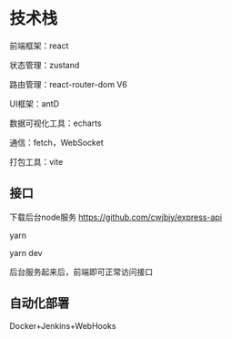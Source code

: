 # 技术栈

前端框架：react 

状态管理：zustand

路由管理：react-router-dom V6 

UI框架：antD 

数据可视化工具：echarts 

通信：fetch，WebSocket

打包工具：vite

## 接口

下载后台node服务 https://github.com/cwjbjy/express-api

yarn

yarn dev

后台服务起来后，前端即可正常访问接口

## 自动化部署

Docker+Jenkins+WebHooks
